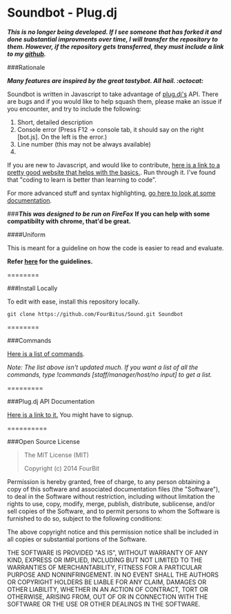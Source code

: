 Soundbot - Plug.dj
======

__*This is no longer being developed. If I see someone that has forked it and done substantial improvments over time, I will transfer the repository to them. However, if the repository gets transferred, they must include a link to my [github](http://github.com/fourbitus).*__

###Rationale

__*Many features are inspired by the great tastybot. All hail. :octocat:*__

Soundbot is written in Javascript to take advantage of [plug.dj's](http://plug.dj) API.
There are bugs and if you would like to help squash them, please make an issue if you encounter, and try to include the following:

1. Short, detailed description
2. Console error (Press F12 -> console tab, it should say on the right [bot.js]. On the left is the error.)
3. Line number (this may not be always available)
4. 

If you are new to Javascript, and would like to contribute, [here is a link to a pretty good website that helps with the basics.](http://codecademy.com). Run through it. I've found that "coding to learn is better than learning to code".

For more advanced stuff and syntax highlighting, [go here to look at some documentation](https://developer.mozilla.org/en-US/docs/Web/JavaScript/Reference).

###__*This was designed to be run on FireFox*__
__If you can help with some compatibilty with chrome, that'd be great.__

####Uniform

This is meant for a guideline on how the code is easier to read and evaluate.

__Refer [here](https://github.com/FourBitus/Sound/wiki/Code-Submissions) for the guidelines.__

========

###Install Locally

To edit with ease, install this repository locally.

```
git clone https://github.com/FourBitus/Sound.git Soundbot
```

========

###Commands

[Here is a list of commands](https://github.com/FourBitus/Sound/wiki/Commands).

*Note: The list above isn't updated much. If you want a list of all the commands, type !commands [staff/manager/host/no input] to get a list.*

=========

###Plug.dj API Documentation

[Here is a link to it.](http://support.plug.dj/hc/en-us/sections/200353347-Front-End-API) You might have to signup.

==========

###Open Source License

> The MIT License (MIT)
>
>Copyright (c) 2014 FourBit
>
Permission is hereby granted, free of charge, to any person obtaining a copy
of this software and associated documentation files (the "Software"), to deal
in the Software without restriction, including without limitation the rights
to use, copy, modify, merge, publish, distribute, sublicense, and/or sell
copies of the Software, and to permit persons to whom the Software is
furnished to do so, subject to the following conditions:
>
The above copyright notice and this permission notice shall be included in all
copies or substantial portions of the Software.
>
THE SOFTWARE IS PROVIDED "AS IS", WITHOUT WARRANTY OF ANY KIND, EXPRESS OR
IMPLIED, INCLUDING BUT NOT LIMITED TO THE WARRANTIES OF MERCHANTABILITY,
FITNESS FOR A PARTICULAR PURPOSE AND NONINFRINGEMENT. IN NO EVENT SHALL THE
AUTHORS OR COPYRIGHT HOLDERS BE LIABLE FOR ANY CLAIM, DAMAGES OR OTHER
LIABILITY, WHETHER IN AN ACTION OF CONTRACT, TORT OR OTHERWISE, ARISING FROM,
OUT OF OR IN CONNECTION WITH THE SOFTWARE OR THE USE OR OTHER DEALINGS IN THE
SOFTWARE.
